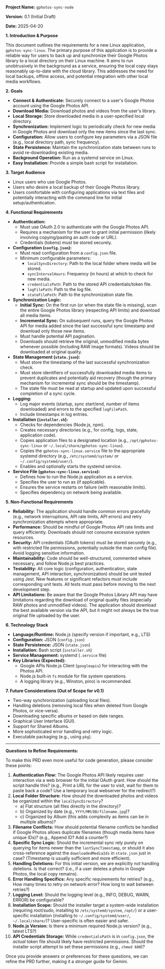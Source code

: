 **Project Name:** `gphotos-sync-node`

**Version:** 0.1 (Initial Draft)

**Date:** 2025-04-20

**1. Introduction & Purpose**

This document outlines the requirements for a new Linux application, `gphotos-sync-linux`. The primary purpose of this application is to provide a reliable way for users to back up and synchronize their Google Photos library to a local directory on their Linux machine. It aims to run unobtrusively in the background as a service, ensuring the local copy stays reasonably up-to-date with the cloud library. This addresses the need for local backups, offline access, and potential integration with other local media workflows.

**2. Goals**

* **Connect & Authenticate:** Securely connect to a user's Google Photos account using the Google Photos API.
* **Download Media:** Download photos and videos from the user's library.
* **Local Storage:** Store downloaded media in a user-specified local directory.
* **Synchronization:** Implement logic to periodically check for new media in Google Photos and download only the new items since the last sync.
* **Configuration:** Allow users to configure key parameters via a JSON file (e.g., local directory path, sync frequency).
* **State Persistence:** Maintain the synchronization state between runs to avoid re-downloading existing media.
* **Background Operation:** Run as a systemd service on Linux.
* **Easy Installation:** Provide a simple bash script for installation.

**3. Target Audience**

* Linux users who use Google Photos.
* Users who desire a local backup of their Google Photos library.
* Users comfortable with configuring applications via text files and potentially interacting with the command line for initial setup/authentication.

**4. Functional Requirements**

* **Authentication:**
    * Must use OAuth 2.0 to authenticate with the Google Photos API.
    * Requires a mechanism for the user to grant initial permission (likely involving copying/pasting an auth code or URL).
    * Credentials (tokens) must be stored securely.
* **Configuration (`config.json`):**
    * Must read configuration from a `config.json` file.
    * Minimum configurable parameters:
        * `localSyncDirectory`: Path to the local folder where media will be stored.
        * `syncIntervalHours`: Frequency (in hours) at which to check for new media.
        * `credentialsPath`: Path to the stored API credentials/token file.
        * `logFilePath`: Path to the log file.
        * `stateFilePath`: Path to the synchronization state file.
* **Synchronization Logic:**
    * **Initial Sync:** On the first run (or when the state file is missing), scan the entire Google Photos library (respecting API limits) and download all media items.
    * **Incremental Sync:** On subsequent runs, query the Google Photos API for media added since the last successful sync timestamp and download only those new items.
    * Must handle potential API pagination.
    * Downloads should retrieve the original, unmodified media bytes whenever possible (including RAW image formats). Videos should be downloaded at original quality.
* **State Management (`state.json`):**
    * Must store the timestamp of the last successful synchronization check.
    * Must store identifiers of successfully downloaded media items to prevent duplicates and potentially aid recovery (though the primary mechanism for incremental sync should be the timestamp).
    * The state file must be read at startup and updated upon successful completion of a sync cycle.
* **Logging:**
    * Log major events (startup, sync start/end, number of items downloaded) and errors to the specified `logFilePath`.
    * Include timestamps in log entries.
* **Installation (`installer.sh`):**
    * Checks for dependencies (Node.js, npm).
    * Creates necessary directories (e.g., for config, logs, state, application code).
    * Copies application files to a designated location (e.g., `/opt/gphotos-sync-linux` or `~/.local/share/gphotos-sync-linux`).
    * Copies the `gphotos-sync-linux.service` file to the appropriate systemd directory (e.g., `/etc/systemd/system/` or `~/.config/systemd/user/`).
    * Enables and optionally starts the systemd service.
* **Service File (`gphotos-sync-linux.service`):**
    * Defines how to run the Node.js application as a service.
    * Specifies the user to run as (if applicable).
    * Ensures the service restarts on failure (with reasonable limits).
    * Specifies dependency on network being available.

**5. Non-Functional Requirements**

* **Reliability:** The application should handle common errors gracefully (e.g., network interruptions, API rate limits, API errors) and retry synchronization attempts where appropriate.
* **Performance:** Should be mindful of Google Photos API rate limits and query efficiently. Downloads should not consume excessive system resources.
* **Security:** API credentials (OAuth tokens) must be stored securely (e.g., with restricted file permissions, potentially outside the main config file). Avoid logging sensitive information.
* **Maintainability:** Code should be well-structured, commented where necessary, and follow Node.js best practices.
* **Testability:** All core logic (configuration, authentication, state management, API interaction, synchronization) should be unit tested using Jest. New features or significant refactors must include corresponding unit tests. All tests must pass before moving to the next development step.
* **API Limitations:** Be aware that the Google Photos Library API may have limitations regarding the download of original quality files (especially RAW photos and unmodified videos). The application should download the best available version via the API, but it might not always be the true original file uploaded by the user.

**6. Technology Stack**

* **Language/Runtime:** Node.js (specify version if important, e.g., LTS)
* **Configuration:** JSON (`config.json`)
* **State Persistence:** JSON (`state.json`)
* **Installation:** Bash script (`installer.sh`)
* **Service Management:** systemd (`.service` file)
* **Key Libraries (Expected):**
    * Google APIs Node.js Client (`googleapis`) for interacting with the Photos API.
    * Node.js built-in `fs` module for file system operations.
    * A logging library (e.g., Winston, pino) is recommended.

**7. Future Considerations (Out of Scope for v0.1)**

* Two-way synchronization (uploading local files).
* Handling deletions (removing local files when deleted from Google Photos, or vice-versa).
* Downloading specific albums or based on date ranges.
* Graphical User Interface (GUI).
* Support for Shared Albums.
* More sophisticated error handling and retry logic.
* Executable packaging (e.g., using `pkg`).

---

**Questions to Refine Requirements:**

To make this PRD even more useful for code generation, please consider these points:

1.  **Authentication Flow:** The Google Photos API likely requires user interaction via a web browser for the initial OAuth grant. How should the script handle this? (e.g., Print a URL for the user to visit, wait for them to paste back a code? Use a temporary local webserver for the redirect?)
2.  **Local Folder Structure:** How should the downloaded photos and videos be organized within the `localSyncDirectory`?
    * a) Flat structure (all files directly in the directory)?
    * b) Organized by date (e.g., `YYYY/MM/DD/filename.jpg`)?
    * c) Organized by Album (this adds complexity as items can be in multiple albums)?
3.  **Filename Conflicts:** How should potential filename conflicts be handled if Google Photos allows duplicate filenames (though media items have unique IDs)? (e.g., Append ID? Add a counter?)
4.  **Specific Sync Logic:** Should the incremental sync rely purely on querying for items newer than the `lastSyncTimestamp`, or should it also cross-reference against the `downloadedMediaIds` in `state.json` just in case? (Timestamp is usually sufficient and more efficient).
5.  **Handling Deletions:** For this initial version, we are explicitly *not* handling deletions. Is that correct? (i.e., if a user deletes a photo in Google Photos, the local copy remains).
6.  **Error Handling Specifics:** Any specific requirements for retries? (e.g., How many times to retry on network error? How long to wait between retries?)
7.  **Logging Level:** Should the logging level (e.g., INFO, DEBUG, WARN, ERROR) be configurable?
8.  **Installation Scope:** Should the installer target a system-wide installation (requiring root/sudo, installing to `/etc/systemd/system`, `/opt/`) or a user-specific installation (installing to `~/.config/systemd/user/`, `~/.local/share/`)? User-specific is often easier and safer.
9.  **Node.js Version:** Is there a minimum required Node.js version? (e.g., latest LTS?)
10. **API Credentials Storage:** While `credentialsPath` is in `config.json`, the *actual* token file should likely have restricted permissions. Should the installer script attempt to set these permissions (e.g., `chmod 600`)?

Once you provide answers or preferences for these questions, we can refine the PRD further, making it a stronger guide for Gemini.